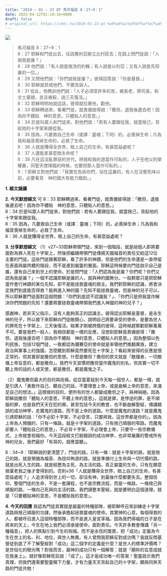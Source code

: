 ```yaml
---
title: "2019 – 01 – 23 QT 馬可福音 8：27~9：1"
date: 2025-04-12T01:10:10+0800
draft: false
# original_url: https://cmtc.tw/2019-01-23-qt-%e9%a6%ac%e5%8f%af%e7%a6%8f%e9%9f%b3-8%ef%bc%9a279%ef%bc%9a1
---
```


![](/images/qt.jpg)
> 馬可福音 8：27\~9：1  
> 8：27 耶穌和門徒出去，往該撒利亞腓立比村莊去；在路上問門徒說：「人說我是誰？」  
> 8：28 他們說：「有人說是施洗的約翰；有人說是以利亞；又有人說是先知裏的一位。」  
> 8：29 又問他們說：「你們說我是誰？」彼得回答說：「你是基督。」  
> 8：30 耶穌就禁戒他們，不要告訴人。  
> 8：31 從此，他教訓他們說：「人子必須受許多的苦，被長老、祭司長，和文士棄絕，並且被殺，過三天復活。」  
> 8：32 耶穌明明地說這話，彼得就拉著他，勸他。  
> 8：33 耶穌轉過來，看著門徒，就責備彼得說：「撒但，退我後邊去吧！因為你不體貼　神的意思，只體貼人的意思。」  
> 8：34 於是叫眾人和門徒來，對他們說：「若有人要跟從我，就當捨己，背起他的十字架來跟從我。  
> 8：35 因為，凡要救自己生命（或譯：靈魂；下同）的，必喪掉生命；凡為我和福音喪掉生命的，必救了生命。  
> 8：36 人就是賺得全世界，賠上自己的生命，有甚麼益處呢？  
> 8：37 人還能拿甚麼換生命呢？  
> 8：38 凡在這淫亂罪惡的世代，把我和我的道當作可恥的，人子在他父的榮耀裏，同聖天使降臨的時候，也要把那人當作可恥的。」  
> 9：1 耶穌又對他們說：「我實在告訴你們，站在這裏的，有人在沒嘗死味以前，必要看見　神的國大有能力臨到。」

**1. 經文誦讀**

**2.  今天默想經文**
可 8：33 耶穌轉過來，看著門徒，就責備彼得說：「撒但，退我後邊去吧！因為你不體貼　神的意思，只體貼人的意思。」  
8：34 於是叫眾人和門徒來，對他們說：若有人要跟從我，就當捨己，背起他的十字架來跟從我。  
8：35 因為，凡要救自己生命（或譯：靈魂；下同）的，必喪掉生命；凡為我和福音喪掉生命的，必救了生命。  
8：36 人就是賺得全世界，賠上自己的生命，有甚麼益處呢？

**3. 分享默想經文**
（1）v27\~33耶穌帶領門徒，來到一個階段，就是祂個人即將要面對為罪人死在十字架上，然後把繼續帶領門徒傳揚天國福音的責任交給這12位主要的門徒。這些門徒跟著耶穌，看了許多的神蹟，但是他們的生命還是一直停留在表面與屬肉體的階段，而不是進到屬靈的層面。耶穌這時候要向門徒啟示自己是誰，還有自己來到世上的使命。於是問門徒：「人們認為我是誰？你們呢？你們又認為我是誰？」一個不認識耶穌是誰的人，就與神的國無分。一般群眾只是把耶穌當作會行神蹟的某位先知，卻不是能拯救靈魂的救主。我們對耶穌的認識，將會決定我們到底能否得救？能夠進入神的國？先知不能拯救靈魂，但是神的兒子可以，所以耶穌要門徒面對這個問題：「你們到底認不認識我？」、「你們只是把我當作解決你們問題的先知？還要將要拯救靈魂帶領我們進入神國的神的兒子？」

感謝神，若非天父指示，沒有人能夠真正的認識主。彼得認出耶穌是基督，是永生神的兒子，所以接下來耶穌向門徒敞開心，說明自己將要承受的使命，是要為世人的罪死在十字架上，三天後復活。結果才剛被誇獎的彼得，這時候趕緊勸耶穌萬萬不可。要是我們一般人，我相信都是一樣的反應，沒想到耶穌竟責備彼得：「撒但，退我後邊去吧！因為你不體貼　神的意思，只體貼人的意思。」因為整個以色列民族，包括12個門徒，一致都認為彌賽亞的使命就是率領他們推翻異族，建立政治與軍事上的強國，怎麼聽到耶穌竟然要死在十字架上？看起來彼得的反應是很正常的，但其實卻是撒但的思想。什麼是撒但？撒但的原文就是「敵擋者，一切敵擋上帝旨意的，都是撒但」。我們今天習慣把撒但當作魔鬼的別名，但其實一切不聽上帝的話的人或天使，都是撒但，都是魔鬼之子。

（2）魔鬼撒但最大的目的與技倆，從亞當夏娃到今天每一個世人，都是一樣，就是引誘人「勇敢作自己、聽自己的話，不要理會上帝，或是曲解上帝的意思，來滿足自己的想法。」這樣做的目的，使所有的世人都變成撒但之子，與神隔絕。因為耶穌說撒但「體貼人的意思，不體上帝的意思」，這就是罪，是悖逆的罪，是不順服的罪，也是我們天天在犯的罪。甚至包括今天的教會，也不斷曲解聖經，傳講錯誤的成功神學，走魔鬼的道路，而不是上帝的道路。什麼是魔鬼的道路？就是魔鬼引誘耶穌的話：「你不必釘十字架，不必受苦，只要拜我，這世界都是你的」。因為上帝為人預備的，只有一條路，就是十字架的道路，只有捨己順服的窄路。而魔鬼卻要人「體貼自己的意思」，不必背十字架，不必理會上帝，只要守一些宗教儀式，上帝就會祝福你。今天這段經文打臉錯誤的成功神學，也非常嚴厲的警戒所有神的兒女，我們最好「有耳的，就應當聽」。

8：34\~9：1耶穌說的更清楚了，門徒的路，只有一條：就是十字架的路，就是捨己的路，就是預備為福音、為信仰殉道的路，就是準備付上生命與一切代價的路，就是出死入生的路，就是經歷為主死，為主活的路。真正屬靈的生命，只有在願意捨棄老我之後才會得到的。否則v36「人就是賺得全世界，賠上自己的生命，有甚麼益處呢？」人追求得到世上的一切，卻沒有神，到最後什麼都要失去。整個信仰，整個門徒的生命，不是一套課程，也不是宗教流程，而是一條路，一條捨己與順服的路，一條向己死與向主活的路，我們讀整本聖經，就是要明白這個道理，就是「只要體貼神的意思，不是體貼我的意思」。

**4. 今天的回應**
我認為門徒其實就是屬靈的特種部隊，被耶穌呼召來訓練走十字架道路與捨己順服的功課，然後承擔起拯救靈魂的使命。其實神的心意，每個得救的人，都被呼召進入這個特種部隊，而不是進入皇宮享福。因為我們得福的日子是在將來的天上，今生在地上我們必須承接使命，面對責任。今天許多教會傳講「另一種福音」，把人的焦點引到今生的祝福，而不是永恆的獎賞，把「成功」定義為今生在世上的名、利、地位，與世人無異。有人曾問我耶穌反對成功嗎？我就反問基督徒到底了不了解聖經對「成功」這二個字的定義是什麼？是世人的標準評價嗎？是世俗化的眼光嗎？對我而言，屬神的成功只有一個解答：就是「願祢的旨意成就在我身上」。就好像耶穌死前說：「成了」，這才是成功唯一的答案！聖靈啟示我們真理，但我們還需要聖靈賜下力量，才有力量天天背起自己的十字架，願與同奔天路的門徒共勉！
